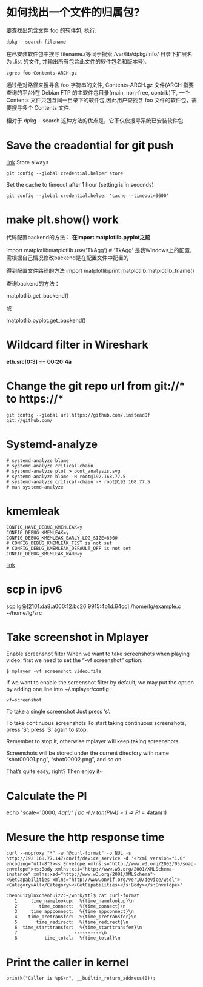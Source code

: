 # 如何找出一个文件的归属包?
要查找出包含文件 foo 的软件包, 执行:
```
dpkg --search filename
```
在已安装软件包中搜寻 filename.(等同于搜索 /var/lib/dpkg/info/ 目录下扩展名为 .list 的文件, 并输出所有包含此文件的软件包名和版本号).

```
zgrep foo Contents-ARCH.gz
```
通过绝对路径来搜寻含 foo 字符串的文件, Contents-ARCH.gz 文件(ARCH 指要查询的平台)在 Debian FTP 的主软件包目录(main, non-free, contrib)下, 一个 Contents 文件只包含同一目录下的软件包,因此用户查找含 foo 文件的软件包，需要搜寻多个 Contents 文件.

相对于 dpkg --search 这种方法的优点是，它不仅仅搜寻系统已安装软件包.

# Save the creadential for git push
[link](https://help.github.com/categories/managing-remotes/)
Store always
```
git config --global credential.helper store
```

Set the cache to timeout after 1 hour (setting is in seconds)
```
git config --global credential.helper 'cache --timeout=3600'
```

# make plt.show() work
代码配置backend的方法：
**在import matplotlib.pyplot之前**

import matplotlibmatplotlib.use('TkAgg')  # 'TkAgg' 是我Windows上的配置，需根据自己情况修改backend是在配置文件中配置的

得到配置文件路径的方法
import matplotlibprint
matplotlib.matplotlib_fname()

查询backend的方法：

matplotlib.get_backend()

或

matplotlib.pyplot.get_backend()

# Wildcard filter in Wireshark
**eth.src[0:3] == 00:20:4a**

# Change the git repo url from git://* to https://*
```
git config --global url.https://github.com/.insteadOf git://github.com/
```

# Systemd-analyze
```
# systemd-analyze blame
# systemd-analyze critical-chain
# systemd-analyze plot > boot_analysis.svg
# systemd-analyze blame -H root@192.168.77.5
# systemd-analyze critical-chain -H root@192.168.77.5
# man systemd-analyze
```

# kmemleak

```
CONFIG_HAVE_DEBUG_KMEMLEAK=y
CONFIG_DEBUG_KMEMLEAK=y
CONFIG_DEBUG_KMEMLEAK_EARLY_LOG_SIZE=8000
# CONFIG_DEBUG_KMEMLEAK_TEST is not set
# CONFIG_DEBUG_KMEMLEAK_DEFAULT_OFF is not set
CONFIG_DEBUG_KMEMLEAK_WARN=y
```
[link](https://www.kernel.org/doc/html/latest/dev-tools/kmemleak.html)

# scp in ipv6
scp lg@\[2101:da8:a000:12:bc26:9915:4b1d:64cc\]:/home/lg/example.c ~/home/lg/src

# Take screenshot in Mplayer

Enable screenshot filter
When we want to take screenshots when playing video, first we need to set the “-vf screenshot” option:

```
$ mplayer -vf screenshot video.file
```

If we want to enable the screenshot filter by default, we may put the option by adding one line into ~/.mplayer/config :

```
vf=screenshot
```

To take a single screenshot
Just press ‘s‘.

To take continuous screenshots
To start taking continuous screenshots, press ‘S‘; press ‘S‘ again to stop.

Remember to stop it, otherwise mplayer will keep taking screenshots.

Screenshots will be stored under the current directory with name “shot00001.png”, “shot00002.png”, and so on.

That’s quite easy, right? Then enjoy it~

# Calculate the PI
echo "scale=10000; 4*a(1)" | bc -l  // tan(PI/4) = 1 => PI = 4*atan(1)

# Mesure the http response time

```
curl --noproxy "*" -w "@curl-format" -o NUL -s http://192.168.77.147/onvif/device_service -d '<?xml version="1.0" encoding="utf-8"?><s:Envelope xmlns:s="http://www.w3.org/2003/05/soap-envelope"><s:Body xmlns:xsi="http://www.w3.org/2001/XMLSchema-instance" xmlns:xsd="http://www.w3.org/2001/XMLSchema"><GetCapabilities xmlns="http://www.onvif.org/ver10/device/wsdl"><Category>All</Category></GetCapabilities></s:Body></s:Envelope>'
```

```
chenhuiz@lnxchenhuiz2:~/work/ttl$ cat curl-format
   1     time_namelookup:  %{time_namelookup}\n
   2        time_connect:  %{time_connect}\n
   3     time_appconnect:  %{time_appconnect}\n
   4    time_pretransfer:  %{time_pretransfer}\n
   5       time_redirect:  %{time_redirect}\n
   6  time_starttransfer:  %{time_starttransfer}\n
   7                     ----------\n
   8          time_total:  %{time_total}\n
```

# Print the caller in kernel
```
printk("Caller is %pS\n", __builtin_return_address(0));
```
